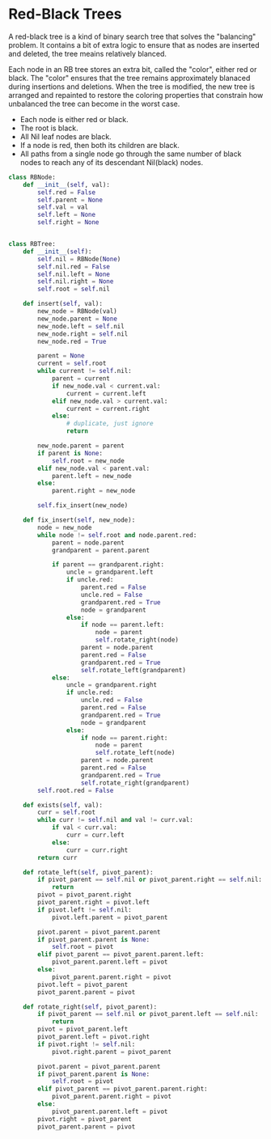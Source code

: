 # Red-Black Trees

A red-black tree is a kind of binary search tree that solves the "balancing" problem. It contains a bit of extra logic to ensure that as nodes are inserted and deleted, the tree meains relatively blanced.

Each node in an RB tree stores an extra bit, called the "color", either red or black. The "color" ensures that the tree remains approximately blanaced during insertions and deletions. When the tree is modified, the new tree is arranged and repainted to restore the coloring properties that constrain how unbalanced the tree can become in the worst case.

- Each node is either red or black.
- The root is black.
- All Nil leaf nodes are black.
- If a node is red, then both its children are black.
- All paths from a single node go through the same number of black nodes to reach any of its descendant Nil(black) nodes.

```python
class RBNode:
    def __init__(self, val):
        self.red = False
        self.parent = None
        self.val = val
        self.left = None
        self.right = None


class RBTree:
    def __init__(self):
        self.nil = RBNode(None)
        self.nil.red = False
        self.nil.left = None
        self.nil.right = None
        self.root = self.nil

    def insert(self, val):
        new_node = RBNode(val)
        new_node.parent = None
        new_node.left = self.nil
        new_node.right = self.nil
        new_node.red = True

        parent = None
        current = self.root
        while current != self.nil:
            parent = current
            if new_node.val < current.val:
                current = current.left
            elif new_node.val > current.val:
                current = current.right
            else:
                # duplicate, just ignore
                return

        new_node.parent = parent
        if parent is None:
            self.root = new_node
        elif new_node.val < parent.val:
            parent.left = new_node
        else:
            parent.right = new_node

        self.fix_insert(new_node)

    def fix_insert(self, new_node):
        node = new_node
        while node != self.root and node.parent.red:
            parent = node.parent
            grandparent = parent.parent

            if parent == grandparent.right:
                uncle = grandparent.left
                if uncle.red:
                    parent.red = False
                    uncle.red = False
                    grandparent.red = True
                    node = grandparent
                else:
                    if node == parent.left:
                        node = parent
                        self.rotate_right(node)
                    parent = node.parent
                    parent.red = False
                    grandparent.red = True
                    self.rotate_left(grandparent)
            else:
                uncle = grandparent.right
                if uncle.red:
                    uncle.red = False
                    parent.red = False
                    grandparent.red = True
                    node = grandparent
                else:
                    if node == parent.right:
                        node = parent
                        self.rotate_left(node)
                    parent = node.parent
                    parent.red = False
                    grandparent.red = True
                    self.rotate_right(grandparent)
        self.root.red = False

    def exists(self, val):
        curr = self.root
        while curr != self.nil and val != curr.val:
            if val < curr.val:
                curr = curr.left
            else:
                curr = curr.right
        return curr

    def rotate_left(self, pivot_parent):
        if pivot_parent == self.nil or pivot_parent.right == self.nil:
            return
        pivot = pivot_parent.right
        pivot_parent.right = pivot.left
        if pivot.left != self.nil:
            pivot.left.parent = pivot_parent

        pivot.parent = pivot_parent.parent
        if pivot_parent.parent is None:
            self.root = pivot
        elif pivot_parent == pivot_parent.parent.left:
            pivot_parent.parent.left = pivot
        else:
            pivot_parent.parent.right = pivot
        pivot.left = pivot_parent
        pivot_parent.parent = pivot

    def rotate_right(self, pivot_parent):
        if pivot_parent == self.nil or pivot_parent.left == self.nil:
            return
        pivot = pivot_parent.left
        pivot_parent.left = pivot.right
        if pivot.right != self.nil:
            pivot.right.parent = pivot_parent

        pivot.parent = pivot_parent.parent
        if pivot_parent.parent is None:
            self.root = pivot
        elif pivot_parent == pivot_parent.parent.right:
            pivot_parent.parent.right = pivot
        else:
            pivot_parent.parent.left = pivot
        pivot.right = pivot_parent
        pivot_parent.parent = pivot
```
